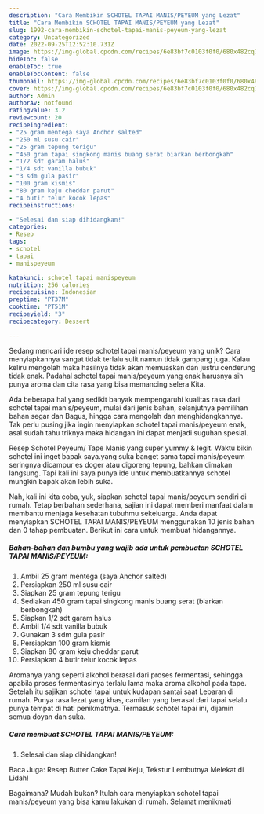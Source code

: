 ```yaml
---
description: "Cara Membikin SCHOTEL TAPAI MANIS/PEYEUM yang Lezat"
title: "Cara Membikin SCHOTEL TAPAI MANIS/PEYEUM yang Lezat"
slug: 1992-cara-membikin-schotel-tapai-manis-peyeum-yang-lezat
category: Uncategorized
date: 2022-09-25T12:52:10.731Z
image: https://img-global.cpcdn.com/recipes/6e83bf7c0103f0f0/680x482cq70/schotel-tapai-manispeyeum-foto-resep-utama.jpg
hideToc: false
enableToc: true
enableTocContent: false
thumbnail: https://img-global.cpcdn.com/recipes/6e83bf7c0103f0f0/680x482cq70/schotel-tapai-manispeyeum-foto-resep-utama.jpg
cover: https://img-global.cpcdn.com/recipes/6e83bf7c0103f0f0/680x482cq70/schotel-tapai-manispeyeum-foto-resep-utama.jpg
author: Admin
authorAv: notfound
ratingvalue: 3.2
reviewcount: 20
recipeingredient:
- "25 gram mentega saya Anchor salted"
- "250 ml susu cair"
- "25 gram tepung terigu"
- "450 gram tapai singkong manis buang serat biarkan berbongkah"
- "1/2 sdt garam halus"
- "1/4 sdt vanilla bubuk"
- "3 sdm gula pasir"
- "100 gram kismis"
- "80 gram keju cheddar parut"
- "4 butir telur kocok lepas"
recipeinstructions:

- "Selesai dan siap dihidangkan!"
categories:
- Resep
tags:
- schotel
- tapai
- manispeyeum

katakunci: schotel tapai manispeyeum 
nutrition: 256 calories
recipecuisine: Indonesian
preptime: "PT37M"
cooktime: "PT51M"
recipeyield: "3"
recipecategory: Dessert

---
```





Sedang mencari ide resep schotel tapai manis/peyeum yang unik? Cara menyiapkannya sangat tidak terlalu sulit namun tidak gampang juga. Kalau keliru mengolah maka hasilnya tidak akan memuaskan dan justru cenderung tidak enak. Padahal schotel tapai manis/peyeum yang enak harusnya sih punya aroma dan cita rasa yang bisa memancing selera Kita.





Ada beberapa hal yang sedikit banyak mempengaruhi kualitas rasa dari schotel tapai manis/peyeum, mulai dari jenis bahan, selanjutnya pemilihan bahan segar dan Bagus, hingga cara mengolah dan menghidangkannya. Tak perlu pusing jika ingin menyiapkan schotel tapai manis/peyeum enak,      asal sudah tahu triknya maka hidangan ini dapat menjadi suguhan spesial.














Resep Schotel Peyeum/ Tape Manis yang super yummy &amp; legit. Waktu bikin schotel ini inget bapak saya.yang suka banget sama tapai manis/peyeum seringnya dicampur es doger atau digoreng tepung, bahkan dimakan langsung. Tapi kali ini saya punya ide untuk membuatkannya schotel mungkin bapak akan lebih suka.






Nah, kali ini kita coba, yuk, siapkan schotel tapai manis/peyeum sendiri di rumah. Tetap berbahan sederhana, sajian ini dapat memberi manfaat dalam membantu menjaga kesehatan tubuhmu sekeluarga. Anda dapat menyiapkan SCHOTEL TAPAI MANIS/PEYEUM menggunakan 10 jenis bahan dan 0 tahap pembuatan. Berikut ini cara untuk membuat hidangannya.

<!--inarticleads1-->

##### Bahan-bahan dan bumbu yang wajib ada untuk pembuatan SCHOTEL TAPAI MANIS/PEYEUM:

1. Ambil 25 gram mentega (saya Anchor salted)
1. Persiapkan 250 ml susu cair
1. Siapkan 25 gram tepung terigu
1. Sediakan 450 gram tapai singkong manis buang serat (biarkan berbongkah)
1. Siapkan 1/2 sdt garam halus
1. Ambil 1/4 sdt vanilla bubuk
1. Gunakan 3 sdm gula pasir
1. Persiapkan 100 gram kismis
1. Siapkan 80 gram keju cheddar parut
1. Persiapkan 4 butir telur kocok lepas


Aromanya yang seperti alkohol berasal dari proses fermentasi, sehingga apabila proses fermentasinya terlalu lama maka aroma alkohol pada tape. Setelah itu sajikan schotel tapai untuk kudapan santai saat Lebaran di rumah. Punya rasa lezat yang khas, camilan yang berasal dari tapai selalu punya tempat di hati penikmatnya. Termasuk schotel tapai ini, dijamin semua doyan dan suka. 

<!--inarticleads2-->

##### Cara membuat SCHOTEL TAPAI MANIS/PEYEUM:


1. Selesai dan siap dihidangkan!

Baca Juga: Resep Butter Cake Tapai Keju, Tekstur Lembutnya Melekat di Lidah! 

Bagaimana? Mudah bukan? Itulah cara menyiapkan schotel tapai manis/peyeum yang bisa kamu lakukan di rumah. Selamat menikmati
